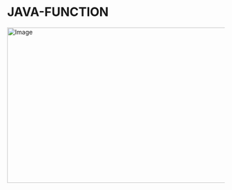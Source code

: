 # JAVA-FUNCTION

<img width="507" height="360" alt="Image" src="https://github.com/user-attachments/assets/b41bca1e-dadd-4194-b4b6-58f7da9083b4" />
